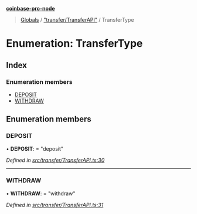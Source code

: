 **[coinbase-pro-node](../README.md)**

> [Globals](../globals.md) / ["transfer/TransferAPI"](../modules/_transfer_transferapi_.md) / TransferType

# Enumeration: TransferType

## Index

### Enumeration members

- [DEPOSIT](_transfer_transferapi_.transfertype.md#deposit)
- [WITHDRAW](_transfer_transferapi_.transfertype.md#withdraw)

## Enumeration members

### DEPOSIT

• **DEPOSIT**: = "deposit"

_Defined in [src/transfer/TransferAPI.ts:30](https://github.com/bennyn/coinbase-pro-node/blob/7eff64a/src/transfer/TransferAPI.ts#L30)_

---

### WITHDRAW

• **WITHDRAW**: = "withdraw"

_Defined in [src/transfer/TransferAPI.ts:31](https://github.com/bennyn/coinbase-pro-node/blob/7eff64a/src/transfer/TransferAPI.ts#L31)_
